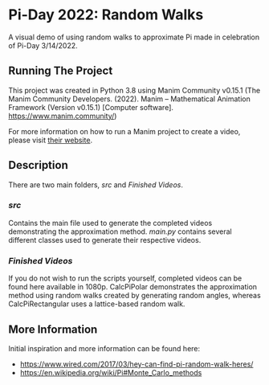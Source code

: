 # Pi-Day 2022: Random Walks
A visual demo of using random walks to approximate Pi made in celebration of Pi-Day 3/14/2022.

## Running The Project
This project was created in Python 3.8 using Manim Community v0.15.1 (The Manim Community Developers. (2022). Manim – Mathematical Animation Framework (Version v0.15.1) [Computer software]. https://www.manim.community/)

For more information on how to run a Manim project to create a video, please visit [their website](https://www.manim.community/).

## Description
There are two main folders, *src* and *Finished Videos*.

### *src*
Contains the main file used to generate the completed videos demonstrating the approximation method. *main.py* contains several different classes used to generate their respective videos.

### *Finished Videos*
If you do not wish to run the scripts yourself, completed videos can be found here available in 1080p. CalcPiPolar demonstrates the approximation method using random walks created by generating random angles, whereas CalcPiRectangular uses a lattice-based random walk.

## More Information
Initial inspiration and more information can be found here:
- https://www.wired.com/2017/03/hey-can-find-pi-random-walk-heres/
- https://en.wikipedia.org/wiki/Pi#Monte_Carlo_methods
